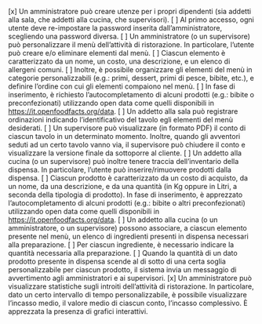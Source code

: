 [x] Un amministratore può creare utenze per i propri dipendenti (sia addetti alla sala, che addetti alla cucina, che supervisori). 
[ ] Al primo accesso, ogni utente deve re-impostare la password inserita dall’amministratore, scegliendo una password diversa.
[ ] Un amministratore (o un supervisore) può personalizzare il menù dell’attività di ristorazione. In particolare, l’utente può creare e/o eliminare elementi dal menù.
[ ] Ciascun elemento è caratterizzato da un nome, un costo, una descrizione, e un elenco di allergeni comuni. 
[ ] Inoltre, è possibile organizzare gli elementi del menù in categorie personalizzabili (e.g.: primi, dessert, primi di pesce, bibite, etc.), e definire l’ordine con cui gli elementi compaiono nel menù. 
[ ] In fase di inserimento, è richiesto l’autocompletamento di alcuni prodotti (e.g.: bibite o preconfezionati) utilizzando open data come quelli disponibili in https://it.openfoodfacts.org/data.
[ ] Un addetto alla sala può registrare ordinazioni indicando l’identificativo del tavolo egli elementi del menù desiderati.
[ ] Un supervisore può visualizzare (in formato PDF) il conto di ciascun tavolo in un determinato momento. Inoltre, quando gli avventori seduti ad un certo tavolo vanno via, il supervisore può chiudere il conto e visualizzare la versione finale da sottoporre al cliente.
[ ] Un addetto alla cucina (o un supervisore) può inoltre tenere traccia dell’inventario della dispensa. In particolare, l’utente può inserire/rimuovere prodotti dalla dispensa. 
[ ] Ciascun prodotto è caratterizzato da un costo di acquisto, da un nome, da una descrizione, e da una quantità (in Kg oppure in Litri, a seconda della tipologia di prodotto). In fase di inserimento, è apprezzato l’autocompletamento di alcuni prodotti (e.g.: bibite o altri preconfezionati) utilizzando open data come quelli disponibili in https://it.openfoodfacts.org/data.
[ ] Un addetto alla cucina (o un amministratore, o un supervisore) possono associare, a ciascun elemento presente nel menù, un elenco di ingredienti presenti in dispensa necessari alla preparazione. 
[ ] Per ciascun ingrediente, è necessario indicare la quantità necessaria alla preparazione.
[ ] Quando la quantità di un dato prodotto presente in dispensa scende al di sotto di una certa soglia personalizzabile per ciascun prodotto, il sistema invia un messaggio di avvertimento agli amministratori e ai supervisori.
[x] Un amministratore può visualizzare statistiche sugli introiti dell’attività di ristorazione. In particolare, dato un certo intervallo di tempo personalizzabile, è possibile visualizzare l’incasso medio, il valore medio di ciascun conto, l’incasso complessivo. È apprezzata la presenza di grafici interattivi.
